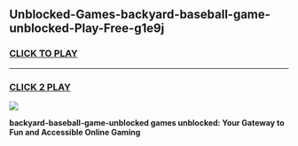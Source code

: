 
## Unblocked-Games-backyard-baseball-game-unblocked-Play-Free-g1e9j
<h3>
<a href="https://premium76.site?title=backyard-baseball-game-unblocked&ref=23A">CLICK TO PLAY</a></h3>
<hr>

<h3>
<a href="https://premium76.site?title=backyard-baseball-game-unblocked&ref=23A">CLICK 2 PLAY</a>
  
</h3>

<a href="https://premium76.site?title=backyard-baseball-game-unblocked&ref=23A"><img src="https://clearcache.store/games.png"></a>


**backyard-baseball-game-unblocked games unblocked: Your Gateway to Fun and Accessible Online Gaming**
